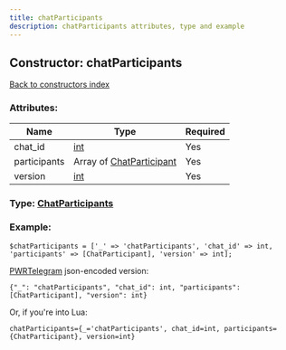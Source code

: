 ```yaml
---
title: chatParticipants
description: chatParticipants attributes, type and example
---
```

## Constructor: chatParticipants  
[Back to constructors index](index.md)



### Attributes:

| Name     |    Type       | Required |
|----------|---------------|----------|
|chat\_id|[int](../types/int.md) | Yes|
|participants|Array of [ChatParticipant](../types/ChatParticipant.md) | Yes|
|version|[int](../types/int.md) | Yes|



### Type: [ChatParticipants](../types/ChatParticipants.md)


### Example:

```
$chatParticipants = ['_' => 'chatParticipants', 'chat_id' => int, 'participants' => [ChatParticipant], 'version' => int];
```  

[PWRTelegram](https://pwrtelegram.xyz) json-encoded version:

```
{"_": "chatParticipants", "chat_id": int, "participants": [ChatParticipant], "version": int}
```


Or, if you're into Lua:  


```
chatParticipants={_='chatParticipants', chat_id=int, participants={ChatParticipant}, version=int}

```


